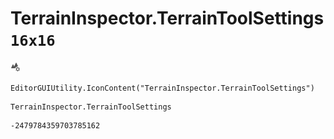 # TerrainInspector.TerrainToolSettings `16x16`
<img src="/img/TerrainInspector.TerrainToolSettings.png" width=16 height=16>

``` CSharp
EditorGUIUtility.IconContent("TerrainInspector.TerrainToolSettings")
```
```
TerrainInspector.TerrainToolSettings
```
```
-2479784359703785162
```
